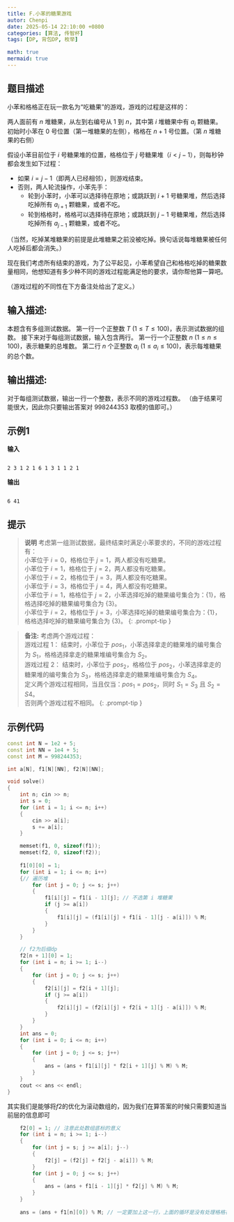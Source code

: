 ```yaml
---
title: F.小苯的糖果游戏
autor: Chenpi
date: 2025-05-14 22:10:00 +0800
categories: [算法, 传智杯]
tags: [DP, 背包DP, 枚举]

math: true
mermaid: true
---
```


## 题目描述

小苯和格格正在玩一款名为“吃糖果”的游戏，游戏的过程是这样的：

两人面前有 $n$ 堆糖果，从左到右编号从 1 到 $n$，其中第 $i$ 堆糖果中有 $a_i$ 颗糖果。初始时小苯在 0 号位置（第一堆糖果的左侧），格格在 $n+1$ 号位置。（第 $n$ 堆糖果的右侧）

假设小苯目前位于 $i$ 号糖果堆的位置，格格位于 $j$ 号糖果堆（$i < j-1$），则每秒钟都会发生如下过程：
* 如果 $i = j - 1$（即两人已经相邻），则游戏结束。
* 否则，两人轮流操作，小苯先手：
    * 轮到小苯时，小苯可以选择待在原地；或跳跃到 $i+1$ 号糖果堆，然后选择吃掉所有 $a_{i+1}$ 颗糖果，或者不吃。
    * 轮到格格时，格格可以选择待在原地；或跳跃到 $j-1$ 号糖果堆，然后选择吃掉所有 $a_{j-1}$ 颗糖果，或者不吃。

（当然，吃掉某堆糖果的前提是此堆糖果之前没被吃掉。换句话说每堆糖果被任何人吃掉后都会消失。）

现在我们考虑所有结束的游戏，为了公平起见，小苯希望自己和格格吃掉的糖果数量相同，他想知道有多少种不同的游戏过程能满足他的要求，请你帮他算一算吧。

（游戏过程的不同性在下方备注处给出了定义。）

## 输入描述:

本题含有多组测试数据。
第一行一个正整数 $T\ (1 \leq T \leq 100)$，表示测试数据的组数。
接下来对于每组测试数据，输入包含两行。
第一行一个正整数 $n\ (1 \leq n \leq 100)$，表示糖果的总堆数。
第二行 $n$ 个正整数 $a_i\ (1 \leq a_i \leq 100)$，表示每堆糖果的总个数。

## 输出描述:

对于每组测试数据，输出一行一个整数，表示不同的游戏过程数。
（由于结果可能很大，因此你只要输出答案对 $998244353$ 取模的值即可。）

## 示例1

**输入**
```

2 3 1 2 1 6 1 3 1 1 2 1

```

**输出**
```

6 41

```

## 提示

> **说明**
考虑第一组测试数据，最终结束时满足小苯要求的，不同的游戏过程有：\
 小苯位于 $i=0$，格格位于 $j=1$，两人都没有吃糖果。\
 小苯位于 $i=1$，格格位于 $j=2$，两人都没有吃糖果。\
 小苯位于 $i=2$，格格位于 $j=3$，两人都没有吃糖果。\
 小苯位于 $i=3$，格格位于 $j=4$，两人都没有吃糖果。\
 小苯位于 $i=1$，格格位于 $j=2$，小苯选择吃掉的糖果编号集合为：$\{1\}$，格格选择吃掉的糖果编号集合为 $\{3\}$。\
 小苯位于 $i=2$，格格位于 $j=3$，小苯选择吃掉的糖果编号集合为：$\{1\}$，格格选择吃掉的糖果编号集合为 $\{3\}$。
{: .prompt-tip }

>  **备注:**
考虑两个游戏过程：\
游戏过程 1： 结束时，小苯位于 $pos_1$，小苯选择拿走的糖果堆的编号集合为 $S_1$，格格选择拿走的糖果堆编号集合为 $S_2$。\
游戏过程 2： 结束时，小苯位于 $pos_2$，格格位于 $pos_2$，小苯选择拿走的糖果堆的编号集合为 $S_3$，格格选择拿走的糖果堆编号集合为 $S_4$。\
定义两个游戏过程相同，当且仅当：$pos_1=pos_2$，同时 $S_1=S_3$ 且 $S_2=S4$。\
否则两个游戏过程不相同。
{: .prompt-tip }

## 示例代码

```c++
const int N = 1e2 + 5;
const int NN = 1e4 + 5;
const int M = 998244353;

int a[N], f1[N][NN], f2[N][NN];

void solve()
{
    int n; cin >> n;
    int s = 0;
    for (int i = 1; i <= n; i++)
    {
        cin >> a[i];
        s += a[i];
    }

    memset(f1, 0, sizeof(f1));
    memset(f2, 0, sizeof(f2));
    
    f1[0][0] = 1;
    for (int i = 1; i <= n; i++)
    {// 遍历堆
        for (int j = 0; j <= s; j++)
        {
            f1[i][j] = f1[i - 1][j]; // 不选第 i 堆糖果
            if (j >= a[i]) 
            {
                f1[i][j] = (f1[i][j] + f1[i - 1][j - a[i]]) % M;
            }
        }
    }

    // f2为后缀dp
    f2[n + 1][0] = 1;
    for (int i = n; i >= 1; i--)
    {
        for (int j = 0; j <= s; j++)
        {
            f2[i][j] = f2[i + 1][j];
            if (j >= a[i])
            {
                f2[i][j] = (f2[i][j] + f2[i + 1][j - a[i]]) % M;
            }
        }
    }
    int ans = 0;
    for (int i = 0; i <= n; i++)
    {
        for (int j = 0; j <= s; j++)
        {
            ans = (ans + f1[i][j] * f2[i + 1][j] % M) % M;
        }
    }
    cout << ans << endl;
}
```

其实我们是能够将$f2$的优化为滚动数组的，因为我们在算答案的时候只需要知道当前层的信息即可
```c++
    f2[0] = 1; // 注意此处数组底标的意义
    for (int i = n; i >= 1; i--)
    {
        for (int j = s; j >= a[i]; j--)
        {
            f2[j] = (f2[j] + f2[j - a[i]]) % M;
        }
        for (int j = 0; j <= s; j++)
        {
            ans = (ans + f1[i - 1][j] * f2[j] % M) % M;
        }
    }
    
    ans = (ans + f1[n][0]) % M; // 一定要加上这一行，上面的循环是没有处理格格在原地的情况的，实际上就是 +1
```
